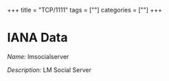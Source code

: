 +++
title = "TCP/1111"
tags = [""]
categories = [""]
+++

# IANA Data

_Name:_ lmsocialserver

_Description:_ LM Social Server

